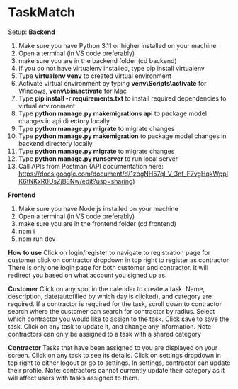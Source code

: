 # TaskMatch

Setup:
**Backend**
1. Make sure you have Python 3.11 or higher installed on your machine
2. Open a terminal (in VS code preferably)
3. make sure you are in the backend folder (cd backend)
4. If you do not have virtualenv installed, type pip install virtualenv
5. Type **virtualenv venv** to created virtual environment
6. Activate virtual environment by typing **venv\Scripts\activate** for Windows, **venv\bin\activate** for Mac
7. Type **pip install -r requirements.txt** to install required dependencies to virtual environment
8. Type **python manage.py makemigrations api** to package model changes in api directory locally
9. Type **python manage.py migrate** to migrate changes
10. Type **python manage.py makemigration** to package model changes in backend directory locally
11. Type **python manage.py migrate** to migrate changes
12. Type **python manage.py runserver** to run local server
13. Call APIs from Postman (API documentation here: https://docs.google.com/document/d/1zbgNH57ql_V_3nf_F7vgHqkWppIK6tNKxR0UsZjB8Nw/edit?usp=sharing)


**Frontend**
1. Make sure you have Node.js installed on your machine
2. Open a terminal (in VS code preferably)
3. make sure you are in the frontend folder (cd frontend)
4. npm i
5. npm run dev


**How to use**
Click on login/register to navigate to registration page for customer
click on contractor dropdown in top right to register as contractor
There is only one login page for both customer and contractor. It will redirect you based on what account you signed up as.


**Customer**
Click on any spot in the calendar to create a task. Name, description, date(autofilled by which day is clicked), and category are required.
If a contractor is required for the task, scroll down to contractor search where the customer can search for contractor by radius.
Select which contractor you would like to assign to the task.
Click save to save the task.
Click on any task to update it, and change any information.
Note: contractors can only be assigned to a task with a shared category


**Contractor**
Tasks that have been assigned to you are displayed on your screen.
Click on any task to see its details.
Click on settings dropdown in top right to either logout or go to settings.
In settings, contractor can update their profile.
Note: contractors cannot currently update their category as it will affect users with tasks assigned to them.

